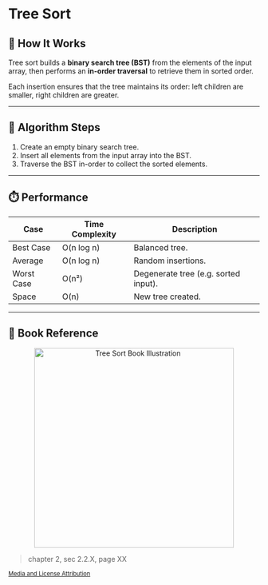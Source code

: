 # Tree Sort

## 🧠 How It Works

Tree sort builds a **binary search tree (BST)** from the elements of the input array, then performs an **in-order traversal** to retrieve them in sorted order.

Each insertion ensures that the tree maintains its order: left children are smaller, right children are greater.

---

## 🧮 Algorithm Steps

1. Create an empty binary search tree.
2. Insert all elements from the input array into the BST.
3. Traverse the BST in-order to collect the sorted elements.

---

## ⏱️ Performance 

| Case        | Time Complexity | Description                            |
|-------------|------------------|----------------------------------------|
| Best Case   | O(n log n)       | Balanced tree.                         |
| Average     | O(n log n)       | Random insertions.                     |
| Worst Case  | O(n²)            | Degenerate tree (e.g. sorted input).   |
| Space       | O(n)             | New tree created.                      |

---

## 📘 Book Reference

<p align="center">
  <img src="/assets/tree_sort.png" alt="Tree Sort Book Illustration" width="400"/>
</p>

> chapter 2, sec 2.2.X, page XX

<sub>[Media and License Attribution](/REFERENCES.md)</sub>

